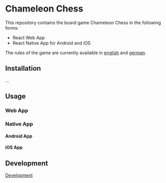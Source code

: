 # Chameleon Chess

This repository contains the board game Chameleon Chess in the following forms:

- React Web App
- React Native App for Android and iOS

The rules of the game are currently available in [english](docs/game/en.md) and [german](docs/game/de.md).

## Installation

...

## Usage

### Web App

### Native App

#### Android App

#### iOS App

## Development

[Development](docs/development.md)

